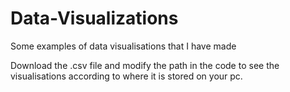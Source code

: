 # Data-Visualizations
Some examples of data visualisations that I have made

Download the .csv file and modify the path in the code to see the visualisations according to where it is stored on your pc.
